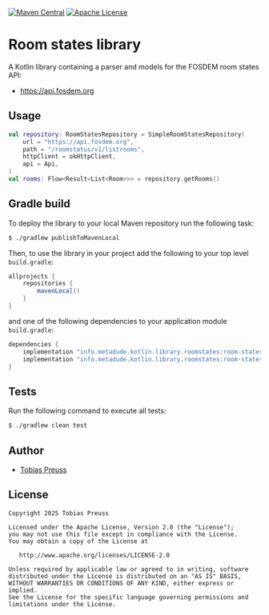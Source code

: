 [![Maven Central](https://maven-badges.herokuapp.com/maven-central/info.metadude.kotlin.library.roomstates/room-states-repositories/badge.svg)](https://maven-badges.herokuapp.com/maven-central/info.metadude.kotlin.library.roomstates/room-states-repositories) [![Apache License](http://img.shields.io/badge/license-Apache%20License%202.0-lightgrey.svg)](http://choosealicense.com/licenses/apache-2.0/)

# Room states library

A Kotlin library containing a parser and models for the FOSDEM room states API:

* https://api.fosdem.org


## Usage

``` kotlin
val repository: RoomStatesRepository = SimpleRoomStatesRepository(
    url = "https://api.fosdem.org",
    path = "/roomstatus/v1/listrooms",
    httpClient = okHttpClient,
    api = Api,
)
val rooms: Flow<Result<List<Room>>> = repository.getRooms()
```


## Gradle build

To deploy the library to your local Maven repository run the following task:

``` bash
$ ./gradlew publishToMavenLocal
```

Then, to use the library in your project add the following to
your top level `build.gradle`:

``` groovy
allprojects {
    repositories {
        mavenLocal()
    }
}
```

and one of the following dependencies to your application module `build.gradle`:


``` groovy
dependencies {
    implementation "info.metadude.kotlin.library.roomstates:room-states-base:$version"
    implementation "info.metadude.kotlin.library.roomstates:room-states-repositories:$version"
}
```


## Tests

Run the following command to execute all tests:

``` bash
$ ./gradlew clean test
```

## Author

* [Tobias Preuss][tobias-preuss]

## License

    Copyright 2025 Tobias Preuss

    Licensed under the Apache License, Version 2.0 (the "License");
    you may not use this file except in compliance with the License.
    You may obtain a copy of the License at

       http://www.apache.org/licenses/LICENSE-2.0

    Unless required by applicable law or agreed to in writing, software
    distributed under the License is distributed on an "AS IS" BASIS,
    WITHOUT WARRANTIES OR CONDITIONS OF ANY KIND, either express or implied.
    See the License for the specific language governing permissions and
    limitations under the License.


[tobias-preuss]: https://github.com/johnjohndoe
